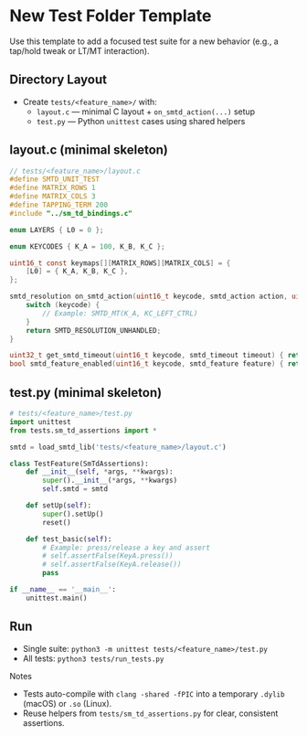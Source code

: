 # New Test Folder Template

Use this template to add a focused test suite for a new behavior (e.g., a tap/hold tweak or LT/MT interaction).

## Directory Layout
- Create `tests/<feature_name>/` with:
  - `layout.c` — minimal C layout + `on_smtd_action(...)` setup
  - `test.py` — Python `unittest` cases using shared helpers

## layout.c (minimal skeleton)
```c
// tests/<feature_name>/layout.c
#define SMTD_UNIT_TEST
#define MATRIX_ROWS 1
#define MATRIX_COLS 3
#define TAPPING_TERM 200
#include "../sm_td_bindings.c"

enum LAYERS { L0 = 0 };

enum KEYCODES { K_A = 100, K_B, K_C };

uint16_t const keymaps[][MATRIX_ROWS][MATRIX_COLS] = {
    [L0] = { K_A, K_B, K_C },
};

smtd_resolution on_smtd_action(uint16_t keycode, smtd_action action, uint8_t tap_count) {
    switch (keycode) {
        // Example: SMTD_MT(K_A, KC_LEFT_CTRL)
    }
    return SMTD_RESOLUTION_UNHANDLED;
}

uint32_t get_smtd_timeout(uint16_t keycode, smtd_timeout timeout) { return get_smtd_timeout_default(timeout); }
bool smtd_feature_enabled(uint16_t keycode, smtd_feature feature) { return smtd_feature_enabled_default(keycode, feature); }
```

## test.py (minimal skeleton)
```python
# tests/<feature_name>/test.py
import unittest
from tests.sm_td_assertions import *

smtd = load_smtd_lib('tests/<feature_name>/layout.c')

class TestFeature(SmTdAssertions):
    def __init__(self, *args, **kwargs):
        super().__init__(*args, **kwargs)
        self.smtd = smtd

    def setUp(self):
        super().setUp()
        reset()

    def test_basic(self):
        # Example: press/release a key and assert
        # self.assertFalse(KeyA.press())
        # self.assertFalse(KeyA.release())
        pass

if __name__ == '__main__':
    unittest.main()
```

## Run
- Single suite: `python3 -m unittest tests/<feature_name>/test.py`
- All tests: `python3 tests/run_tests.py`

Notes
- Tests auto-compile with `clang -shared -fPIC` into a temporary `.dylib` (macOS) or `.so` (Linux).
- Reuse helpers from `tests/sm_td_assertions.py` for clear, consistent assertions.
